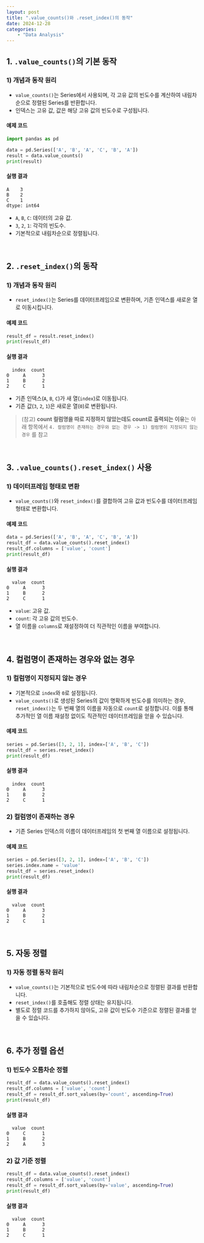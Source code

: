 ```yaml
---
layout: post
title: ".value_counts()와 .reset_index()의 동작"
date: 2024-12-28
categories: 
    - "Data Analysis"
---
```


## 1. `.value_counts()`의 기본 동작

### 1) 개념과 동작 원리
- `value_counts()`는 Series에서 사용되며, 각 고유 값의 빈도수를 계산하여 내림차순으로 정렬된 Series를 반환합니다.
- 인덱스는 고유 값, 값은 해당 고유 값의 빈도수로 구성됩니다.

#### 예제 코드
```python
import pandas as pd

data = pd.Series(['A', 'B', 'A', 'C', 'B', 'A'])
result = data.value_counts()
print(result)
```

#### 실행 결과
```
A    3
B    2
C    1
dtype: int64
```
- `A`, `B`, `C`: 데이터의 고유 값.
- `3`, `2`, `1`: 각각의 빈도수.
- 기본적으로 내림차순으로 정렬됩니다.

<br>

## 2. `.reset_index()`의 동작

### 1) 개념과 동작 원리
- `reset_index()`는 Series를 데이터프레임으로 변환하며, 기존 인덱스를 새로운 열로 이동시킵니다.<br>

#### 예제 코드
```python
result_df = result.reset_index()
print(result_df)
```

#### 실행 결과
```
  index  count
0     A      3
1     B      2
2     C      1
```
- 기존 인덱스(`A`, `B`, `C`)가 새 열(`index`)로 이동됩니다.
- 기존 값(`3`, `2`, `1`)은 새로운 열(`0`)로 변환됩니다.
> (참고) **count 컬럼명을 따로 지정하지 않았는데도 count로 출력되는 이유**는 아래 항목에서 `4. 컬럼명이 존재하는 경우와 없는 경우 -> 1) 컬럼명이 지정되지 않는 경우` 를 참고

<br>

## 3. `.value_counts().reset_index()` 사용

### 1) 데이터프레임 형태로 변환
- `value_counts()`와 `reset_index()`를 결합하여 고유 값과 빈도수를 데이터프레임 형태로 변환합니다.<br>

#### 예제 코드
```python
data = pd.Series(['A', 'B', 'A', 'C', 'B', 'A'])
result_df = data.value_counts().reset_index()
result_df.columns = ['value', 'count']
print(result_df)
```

#### 실행 결과
```
  value  count
0     A      3
1     B      2
2     C      1
```
- `value`: 고유 값.
- `count`: 각 고유 값의 빈도수.
- 열 이름을 `columns`로 재설정하여 더 직관적인 이름을 부여합니다.

<br>

## 4. 컬럼명이 존재하는 경우와 없는 경우

### 1) 컬럼명이 지정되지 않는 경우
- 기본적으로 `index`와 `0`로 설정됩니다.
- `value_counts()`로 생성된 Series의 값이 명확하게 빈도수를 의미하는 경우, `reset_index()`는 두 번째 열의 이름을 자동으로 `count`로 설정합니다. 이를 통해 추가적인 열 이름 재설정 없이도 직관적인 데이터프레임을 얻을 수 있습니다.

#### 예제 코드
```python
series = pd.Series([3, 2, 1], index=['A', 'B', 'C'])
result_df = series.reset_index()
print(result_df)
```

#### 실행 결과
```
  index  count
0     A      3
1     B      2
2     C      1
```

### 2) 컬럼명이 존재하는 경우
- 기존 Series 인덱스의 이름이 데이터프레임의 첫 번째 열 이름으로 설정됩니다.<br>

#### 예제 코드
```python
series = pd.Series([3, 2, 1], index=['A', 'B', 'C'])
series.index.name = 'value'
result_df = series.reset_index()
print(result_df)
```

#### 실행 결과
```
  value  count
0     A      3
1     B      2
2     C      1
```

<br>

## 5. 자동 정렬

### 1) 자동 정렬 동작 원리
- `value_counts()`는 기본적으로 빈도수에 따라 내림차순으로 정렬된 결과를 반환합니다.
- `reset_index()`를 호출해도 정렬 상태는 유지됩니다.
- 별도로 정렬 코드를 추가하지 않아도, 고유 값이 빈도수 기준으로 정렬된 결과를 얻을 수 있습니다.

<br>

## 6. 추가 정렬 옵션

### 1) 빈도수 오름차순 정렬
```python
result_df = data.value_counts().reset_index()
result_df.columns = ['value', 'count']
result_df = result_df.sort_values(by='count', ascending=True)
print(result_df)
```

#### 실행 결과
```
  value  count
0     C      1
1     B      2
2     A      3
```

### 2) 값 기준 정렬
```python
result_df = data.value_counts().reset_index()
result_df.columns = ['value', 'count']
result_df = result_df.sort_values(by='value', ascending=True)
print(result_df)
```

#### 실행 결과
```
  value  count
0     A      3
1     B      2
2     C      1
```